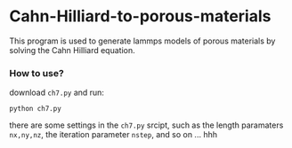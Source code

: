 # Cahn-Hilliard-to-porous-materials
This program is used to generate lammps models of porous materials by solving the Cahn Hilliard equation.


### How to use?


download `ch7.py` and run:
```
python ch7.py
```
there are some settings in the `ch7.py` srcipt, such as the length paramaters `nx,ny,nz`, the iteration parameter `nstep`, and so on ...
hhh
